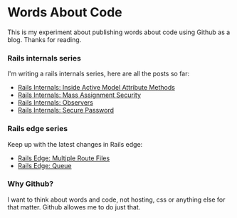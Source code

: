 # Words About Code

This is my experiment about publishing words about code using Github as
a blog. Thanks for reading.

### Rails internals series

I'm writing a rails internals series, here are all the posts so far:

* [Rails Internals: Inside Active Model Attribute Methods](https://github.com/oscardelben/words-about-code/blob/master/2012/04/rails-internals-inside-attribute-methods.md)
* [Rails Internals: Mass Assignment Security](https://github.com/oscardelben/words-about-code/blob/master/2012/04/rails-internals-mass-assignment-security.md)
* [Rails Internals: Observers](https://github.com/oscardelben/words-about-code/blob/master/2012/04/rails-internals-active-model-observers.md)
* [Rails Internals: Secure Password](https://github.com/oscardelben/words-about-code/blob/master/2012/04/rails-internals-secure-password.md)

### Rails edge series

Keep up with the latest changes in Rails edge:

* [Rails Edge: Multiple Route Files](https://github.com/oscardelben/words-about-code/blob/master/2012/04/rails-edge-multiple-route-files.md)
* [Rails Edge: Queue](https://github.com/oscardelben/words-about-code/blob/master/2012/04/rails-edge-queue.md)

### Why Github?

I want to think about words and code, not hosting, css or anything else
for that matter. Github allowes me to do just that.
